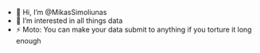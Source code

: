 - 👋 Hi, I’m @MikasSimoliunas
- 👀 I’m interested in all things data
- ⚡ Moto: You can make your data submit to anything if you torture it long enough

<!---
MikasSimoliunas/MikasSimoliunas is a ✨ special ✨ repository because its `README.md` (this file) appears on your GitHub profile.
You can click the Preview link to take a look at your changes.
--->

